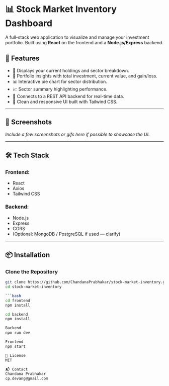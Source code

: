 # 📊 Stock Market Inventory Dashboard

A full-stack web application to visualize and manage your investment portfolio. Built using **React** on the frontend and a **Node.js/Express** backend.

## 🚀 Features

- 📁 Displays your current holdings and sector breakdown.
- 🧠 Portfolio insights with total investment, current value, and gain/loss.
- 📊 Interactive pie chart for sector distribution.
- 📈 Sector summary highlighting performance.
- 🔗 Connects to a REST API backend for real-time data.
- 💅 Clean and responsive UI built with Tailwind CSS.

---

## 📸 Screenshots

_Include a few screenshots or gifs here if possible to showcase the UI._

---

## 🛠 Tech Stack

### Frontend:
- React
- Axios
- Tailwind CSS

### Backend:
- Node.js
- Express
- CORS
- (Optional: MongoDB / PostgreSQL if used — clarify)

---

## 📦 Installation

### Clone the Repository

```bash
git clone https://github.com/ChandanaPrabhakar/stock-market-inventory.git
cd stock-market-inventory

```bash
cd frontend
npm install

cd backend
npm install

Backend
npm run dev

Frontend
npm start

📄 License
MIT

📬 Contact
Chandana Prabhakar
cp.devang@gmail.com
